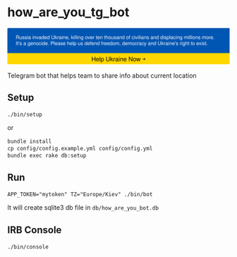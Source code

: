 # how_are_you_tg_bot

[![Stand With Ukraine](https://raw.githubusercontent.com/vshymanskyy/StandWithUkraine/main/banner2-direct.svg)](https://vshymanskyy.github.io/StandWithUkraine)

Telegram bot that helps team to share info about current location

## Setup

```shell
./bin/setup
```

or 
```
bundle install
cp config/config.example.yml config/config.yml
bundle exec rake db:setup
```

## Run

```shell
APP_TOKEN="mytoken" TZ="Europe/Kiev" ./bin/bot
```

It will create sqlite3 db file in `db/how_are_you_bot.db`

## IRB Console

```shell
./bin/console
```

